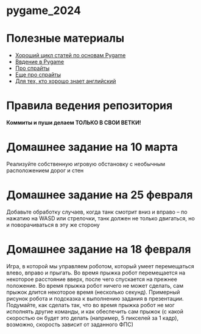 # pygame_2024

# Полезные материалы
+ [Хороший цикл статей по основам Pygame](https://proproprogs.ru/modules/chto-takoe-pygame-karkas-prilozheniya-fps)
+ [Ввдение в Pygame](https://habr.com/ru/articles/588605/)
+ [Про спрайты](https://habr.com/ru/articles/588765/)
+ [Еще про спрайты](https://proproprogs.ru/modules/chto-takoe-sprayty-i-kak-s-nimi-rabotat)
+ [Для тех, кто хорошо знает английский](https://www.patternsgameprog.com/series/discover-python-and-patterns/)

# Правила ведения репозитория
**Коммиты и пуши делаем ТОЛЬКО В СВОИ ВЕТКИ!**

# Домашнее задание на 10 марта
Реализуйте собственную игровую обстановку с необычным расположением дорог и стен

# Домашнее задание на 25 февраля
Добавьте обработку случаев, когда танк смотрит вниз и вправо – по нажатию на WASD или стрелочки, танк должен не только двигаться, но и поворачиваться в эту же сторону

# Домашнее задание на 18 февраля
Игра, в которой мы управляем роботом, который умеет перемещаться влево, вправо и прыгать. Во время прыжка робот перемещается на некоторое расстояние вверх, после чего спускается на прежнее положение. Во время прыжка робот ничего не может сделать, сам прыжок длится некоторое время (несколько секунд). Примерный рисунок робота и подсказка к выполнению задания в презентации. Подумайте, как сделать так, что во время прыжка робот не мог исполнять другие команды, и как обеспечить сам прыжок (с какой скоростью он будет это делать (например, 5 пикселей за 1 кадр), возможно, скорость зависит от заданного ФПС)
